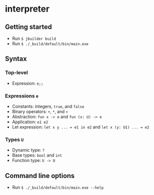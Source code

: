 # interpreter
## Getting started
- Run `$ jbuilder build`
- Run `$ ./_build/default/bin/main.exe`

## Syntax
### Top-level
- Expression: `e;;`

### Expressions `e`
- Constants: integers, `true`, and `false`
- Binary operators: `+`, `*`, and `<`
- Abstraction: `fun x -> e` and `fun (x: U) -> e`
- Application: `e1 e2`
- Let expression: `let x y ... = e1 in e2` and `let x (y: U1) ... = e2`

### Types `U`
- Dynamic type: `?`
- Base types: `bool` and `int`
- Function type: `U -> U`

## Command line options
- Run `$ ./_build/default/bin/main.exe --help`
